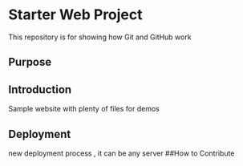 # Starter Web Project

This repository is for showing how Git and GitHub work

## Purpose

## Introduction
Sample website with plenty of files for demos

## Deployment

new deployment process , it can be any server
##How to Contribute
